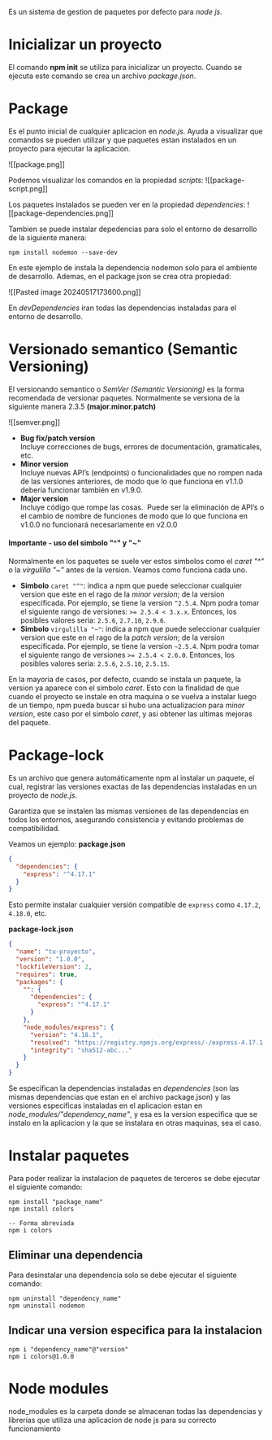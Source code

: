 Es un sistema de gestion de paquetes por defecto para *node js*.

# Inicializar un proyecto
El comando **npm init** se utiliza para inicializar un proyecto. Cuando se ejecuta este comando se crea un archivo *package.json*.

# Package
Es el punto inicial de cualquier aplicacion en *node.js*. Ayuda a visualizar que comandos se pueden utilizar y que paquetes estan instalados en un proyecto para ejecutar la aplicacion.

![[package.png]]

Podemos visualizar los comandos en la propiedad *scripts*:
![[package-script.png]]

Los paquetes instalados se pueden ver en la propiedad *dependencies*:
![[package-dependencies.png]]

Tambien se puede instalar depedencias para solo el entorno de desarrollo de la siguiente manera:

```
npm install nodemon --save-dev
```

En este ejemplo de instala la dependencia nodemon solo para el ambiente de desarrollo. Ademas, en el package.json se crea otra propiedad:

![[Pasted image 20240517173600.png]]

En *devDependencies* iran todas las dependencias instaladas para el entorno de desarrollo.

# Versionado semantico (Semantic Versioning)
El versionando semantico o *SemVer (Semantic Versioning)* es la forma recomendada de versionar paquetes. Normalmente se versiona de la siguiente manera 2.3.5 **(major.minor.patch)**

![[semver.png]]

- **Bug fix/patch version**  
Incluye correcciones de bugs, errores de documentación, gramaticales, etc.
- **Minor version**  
Incluye nuevas API’s (endpoints) o funcionalidades que no rompen nada de las versiones anteriores, de modo que lo que funciona en v1.1.0 debería funcionar también en v1.9.0.
- **Major version**  
Incluye código que rompe las cosas.  Puede ser la eliminación de API’s o el cambio de nombre de funciones de modo que lo que funciona en v1.0.0 no funcionará necesariamente en v2.0.0

#### Importante - uso del simbolo "^" y "~"
Normalmente en los paquetes se suele ver estos simbolos como el *caret "^"* o la *virgulilla "~"* antes de la version. Veamos como funciona cada uno.

- **Simbolo** `caret "^"`: indica a npm que puede seleccionar cualquier version que este en el rago de la *minor version*; de la version especificada. Por ejemplo, se tiene la version `^2.5.4`. Npm podra tomar el siguiente rango de versiones: `>= 2.5.4 < 3.x.x`. Entonces, los posibles valores seria: `2.5.6`, `2.7.10`, `2.9.6`.
- **Simbolo** `virgulilla "~"`: indica a npm que puede seleccionar cualquier version que este en el rago de la *patch version*; de la version especificada. Por ejemplo, se tiene la version `~2.5.4`. Npm podra tomar el siguiente rango de versiones `>= 2.5.4 < 2.6.0`.  Entonces, los posibles valores seria: `2.5.6`, `2.5.10`, `2.5.15`.

En la mayoria de casos, por defecto, cuando se instala un paquete, la version ya aparece con el simbolo *caret*. Esto con la finalidad de que cuando el proyecto se instale en otra maquina o se vuelva a instalar luego de un tiempo, npm pueda buscar si hubo una actualizacion para *minor version*, este caso por el simbolo *caret*, y asi obtener las ultimas mejoras del paquete.

# Package-lock
Es un archivo que genera automáticamente npm al instalar un paquete, el cual, registrar las versiones exactas de las dependencias instaladas en un proyecto de *node.js*.

Garantiza que se instalen las mismas versiones de las dependencias en todos los entornos, asegurando consistencia y evitando problemas de compatibilidad.

Veamos un ejemplo:
**package.json**
```json
{
  "dependencies": {
    "express": "^4.17.1"
  }
}
```
Esto permite instalar cualquier versión compatible de `express` como `4.17.2`, `4.18.0`, etc.

**package-lock.json**
```json
{
  "name": "tu-proyecto",
  "version": "1.0.0",
  "lockfileVersion": 2,
  "requires": true,
  "packages": {
    "": {
      "dependencies": {
        "express": "^4.17.1"
      }
    },
    "node_modules/express": {
      "version": "4.18.1",
      "resolved": "https://registry.npmjs.org/express/-/express-4.17.1.tgz",
      "integrity": "sha512-abc..."
    }
  }
}
```
Se especifican la dependencias instaladas en *dependencies* (son las mismas dependencias que estan en el archivo package.json) y las versiones especificas instaladas en el aplicacion estan en *node_modules/"dependency_name"*, y esa es la version especifica que se instalo en la aplicacion y la que se instalara en otras maquinas, sea el caso.

# Instalar paquetes
Para poder realizar la instalacion de paquetes de terceros se debe ejecutar el siguiente comando:
```
npm install "package_name"
npm install colors

-- Forma abreviada
npm i colors
```

## Eliminar una dependencia
Para desinstalar una dependencia solo se debe ejecutar el siguiente comando:
```
npm uninstall "dependency_name"
npm uninstall nodemon
```

## Indicar una version especifica para la instalacion
```
npm i "dependency_name"@"version"
npm i colors@1.0.0
```

# Node modules
node_modules es la carpeta donde se almacenan todas las dependencias y librerías que utiliza una aplicacion de node js para su correcto funcionamiento

